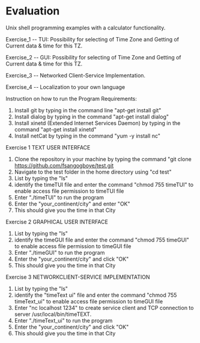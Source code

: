 Evaluation
====
Unix shell programming examples with a calculator functionality.

Exercise_1 -- TUI: Possibility for selecting of Time Zone and Getting of Current data & time for this TZ.

Exercise_2 -- GUI: Possibility for selecting of Time Zone and Getting of Current data & time for this TZ.

Exercise_3 -- Networked Client-Service Implementation.

Exercise_4 -- Localization to your own language

Instruction on how to run the Program
Requirements:
1. Install git by typing in the command line "apt-get install git"
2. Install dialog by typing in the command "apt-get install dialog"
3. Install xinetd (Extended Internet Services Daemon) by typing in the command "apt-get install xinetd"
4. Install netCat by typing in the command "yum -y install nc"

Exercise 1 TEXT USER INTERFACE
1. Clone the repository in your machine by typing the command "git clone https://github.com/fsangogboye/test.git
2. Navigate to the test folder in the home directory using "cd test"
3. List by typing the "ls"
4. identify the timeTUI file and enter the command "chmod 755 timeTUI" to enable access file permission to timeTUI file
5. Enter "./timeTUI" to run the program
6. Enter the "your_continent/city" and enter "OK"
7. This should give you the time in that City

Exercise 2 GRAPHICAL USER INTERFACE
1. List by typing the "ls"
2. identify the timeGUI file and enter the command "chmod 755 timeGUI" to enable access file permission to timeGUI file
3. Enter "./timeGUI" to run the program
4. Enter the "your_continent/city" and click "OK"
5. This should give you the time in that City

Exercise 3 NETWORKCLIENT-SERVICE IMPLEMENTATION
1. List by typing the "ls"
2. identify the "timeText ui" file and enter the command "chmod 755 timeText_ui" to enable access file permission to timeGUI file
3. Enter "nc localhost 1234" to create service client and TCP connection to server /usr/local/bin/timeTEXT.
4. Enter "./timeText_ui" to run the program
4. Enter the "your_continent/city" and click "OK"
5. This should give you the time in that City






